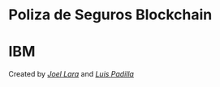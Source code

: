 # Poliza de Seguros Blockchain
# IBM
Created by [*Joel Lara*](https://github.com/joellara) and [*Luis Padilla*](https://github.com/padiller)